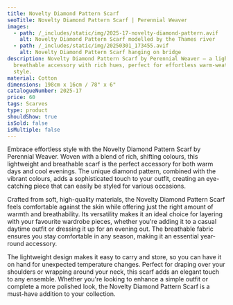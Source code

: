 ```yaml
---
title: Novelty Diamond Pattern Scarf
seoTitle: Novelty Diamond Pattern Scarf | Perennial Weaver
images:
  - path: /_includes/static/img/2025-17-novelty-diamond-pattern.avif
    alt: Novelty Diamond Pattern Scarf modelled by the Thames river
  - path: /_includes/static/img/20250301_173455.avif
    alt: Novelty Diamond Pattern Scarf hanging on bridge
description: Novelty Diamond Pattern Scarf by Perennial Weaver – a lightweight,
  breathable accessory with rich hues, perfect for effortless warm-weather
  style.
material: Cotton
dimensions: 198cm x 16cm / 78" x 6"
catalogueNumber: 2025-17
price: 60
tags: Scarves
type: product
shouldShow: true
isSold: false
isMultiple: false
---
```

Embrace effortless style with the Novelty Diamond Pattern Scarf by Perennial Weaver. Woven with a blend of rich, shifting colours, this lightweight and breathable scarf is the perfect accessory for both warm days and cool evenings. The unique diamond pattern, combined with the vibrant colours, adds a sophisticated touch to your outfit, creating an eye-catching piece that can easily be styled for various occasions.

Crafted from soft, high-quality materials, the Novelty Diamond Pattern Scarf feels comfortable against the skin while offering just the right amount of warmth and breathability. Its versatility makes it an ideal choice for layering with your favourite wardrobe pieces, whether you're adding it to a casual daytime outfit or dressing it up for an evening out. The breathable fabric ensures you stay comfortable in any season, making it an essential year-round accessory.

The lightweight design makes it easy to carry and store, so you can have it on hand for unexpected temperature changes. Perfect for draping over your shoulders or wrapping around your neck, this scarf adds an elegant touch to any ensemble. Whether you're looking to enhance a simple outfit or complete a more polished look, the Novelty Diamond Pattern Scarf is a must-have addition to your collection.
